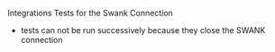 Integrations Tests for the Swank Connection
 - tests can not be run successively because they close the SWANK connection
